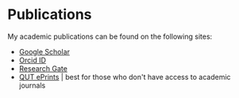 # Publications

My academic publications can be found on the following sites:

* [Google Scholar](https://scholar.google.com.au/citations?user=lGbeapoAAAAJ&hl=en&oi=sra)
* [Orcid ID](https://orcid.org/0000-0003-4577-4416)
* [Research Gate](https://www.researchgate.net/profile/Mark_Limb)
* [QUT ePrints](https://eprints.qut.edu.au/view/person/Limb,_Mark.html) | best for those who don't have access to academic journals 
